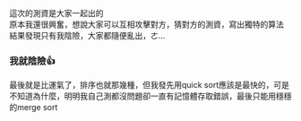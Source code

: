 這次的測資是大家一起出的  
原本我還很興奮，想說大家可以互相攻擊對方，猜對方的測資，寫出獨特的算法  
結果發現只有我陰險，大家都隨便亂出，ㄜ... 
### 我就陰險:thumbsup:
最後就是比運氣了，排序也就那幾種，但我發先用quick sort應該是最快的，可是不知道為什麼，明明我自己測都沒問題卻一直有記憶體存取錯誤，最後只能用穩穩的merge sort
